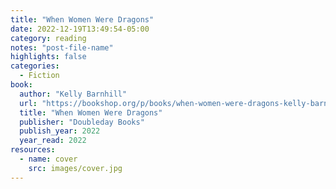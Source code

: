```yaml
---
title: "When Women Were Dragons"
date: 2022-12-19T13:49:54-05:00
category: reading
notes: "post-file-name"
highlights: false
categories:
  - Fiction
book:
  author: "Kelly Barnhill"
  url: "https://bookshop.org/p/books/when-women-were-dragons-kelly-barnhill/17408176?ean=9780385548229"
  title: "When Women Were Dragons"
  publisher: "Doubleday Books"
  publish_year: 2022
  year_read: 2022
resources:
  - name: cover
    src: images/cover.jpg
---
```


